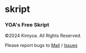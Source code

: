 # skript

### YOA's Free Skript
©2024 Kimyoa. All Rights Reserved.

Please report bugs to [Mail](mailto:biz@kimyoa.com) / [Issues](../../issues)
